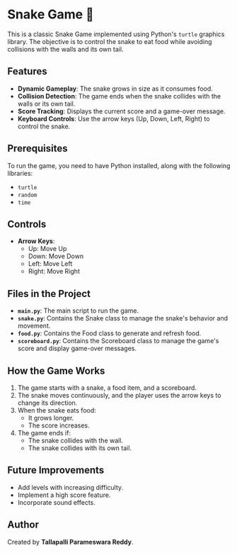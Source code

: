 # Snake Game 🐍

This is a classic Snake Game implemented using Python's `turtle` graphics library. The objective is to control the snake to eat food while avoiding collisions with the walls and its own tail.

## Features
- **Dynamic Gameplay**: The snake grows in size as it consumes food.
- **Collision Detection**: The game ends when the snake collides with the walls or its own tail.
- **Score Tracking**: Displays the current score and a game-over message.
- **Keyboard Controls**: Use the arrow keys (Up, Down, Left, Right) to control the snake.

## Prerequisites
To run the game, you need to have Python installed, along with the following libraries:
- `turtle`
- `random`
- `time`

## Controls
- **Arrow Keys**:
  - Up: Move Up
  - Down: Move Down
  - Left: Move Left
  - Right: Move Right

## Files in the Project
- **`main.py`**: The main script to run the game.
- **`snake.py`**: Contains the Snake class to manage the snake's behavior and movement.
- **`food.py`**: Contains the Food class to generate and refresh food.
- **`scoreboard.py`**: Contains the Scoreboard class to manage the game's score and display game-over messages.

## How the Game Works
1. The game starts with a snake, a food item, and a scoreboard.
2. The snake moves continuously, and the player uses the arrow keys to change its direction.
3. When the snake eats food:
   - It grows longer.
   - The score increases.
4. The game ends if:
   - The snake collides with the wall.
   - The snake collides with its own tail.

## Future Improvements
- Add levels with increasing difficulty.
- Implement a high score feature.
- Incorporate sound effects.

## Author
Created by **Tallapalli Parameswara Reddy**.

